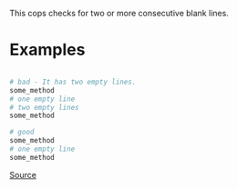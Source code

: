 
This cops checks for two or more consecutive blank lines.

# Examples

```ruby

# bad - It has two empty lines.
some_method
# one empty line
# two empty lines
some_method

# good
some_method
# one empty line
some_method
```

[Source](http://www.rubydoc.info/gems/rubocop/RuboCop/Cop/Layout/EmptyLines)